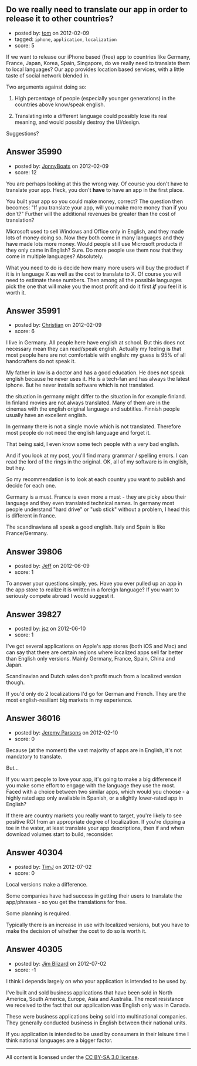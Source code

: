 ## Do we really need to translate our app in order to release it to other countries?

- posted by: [tom](https://stackexchange.com/users/-1/14815-tom) on 2012-02-09
- tagged: `iphone`, `application`, `localization`
- score: 5

If we want to release our iPhone based (free) app to countries like Germany, France, Japan, Korea, Spain, Singapore, do we really need to translate them to local languages? Our app provides location based services, with a little taste of social network blended in. 

Two arguments against doing so: 

1. High percentage of people (especially younger generations) in the countries above know/speak english.

2. Translating into a different language could possibly lose its real meaning, and would possibly destroy the UI/design.

Suggestions? 


## Answer 35990

- posted by: [JonnyBoats](https://stackexchange.com/users/-1/3100-jonnyboats) on 2012-02-09
- score: 12

You are perhaps looking at this the wrong way. Of course you don't have to translate your app. Heck, you don't **have** to have an app in the first place.

You built your app so you could make money, correct? The question then becomes: "If you translate your app, will you make more money than if you don't?" Further will the additional revenues be greater than the cost of translation?

Microsoft used to sell Windows and Office only in English, and they made lots of money doing so. Now they both come in many languages and they have made lots more money. Would people still use Microsoft products if they only came in English? Sure. Do more people use them now that they come in multiple languages? Absolutely.

What you need to do is decide how many more users will buy the product if it is in language X as well as the cost to translate to X. Of course you will need to estimate these numbers. Then among all the possible languages pick the one that will make you the most profit and do it first ***if*** you feel it is worth it.


## Answer 35991

- posted by: [Christian](https://stackexchange.com/users/-1/9952-christian) on 2012-02-09
- score: 6

I live in Germany. All people here have english at school. But this does not necessary mean they can read/speak english. Actually my feeling is that most people here are not comfortable with english: my guess is 95% of all handcrafters do not speak it.

My father in law is a doctor and has a good education. He does not speak english because he never uses it. He is a tech-fan and has always the latest iphone. But he never installs software which is not translated.

the situation in germany might differ to the situation in for example finland. In finland movies are not always translated. Many of them are in the cinemas with the english original language and subtitles. Finnish people usually have an excellent english.

In germany there is not a single movie which is not translated. Therefore most people do not need the english language and forget it.

That being said, I even know some tech people with a very bad english. 

And if you look at my post, you'll find many grammar / spelling errors. I can read the lord of the rings in the original. OK, all of my software is in english, but hey.

So my recommendation is to look at each country you want to publish and decide for each one.  

Germany is a must.
France is even more a must - they are picky abou their language and they even translated technical names. In germany most people understand "hard drive" or "usb stick" without a problem, I head this is different in france.

The scandinavians all speak a good english.
Italy and Spain is like France/Germany.




## Answer 39806

- posted by: [Jeff](https://stackexchange.com/users/-1/18323-jeff) on 2012-06-09
- score: 1

To answer your questions simply, yes.  Have you ever pulled up an app in the app store to realize it is written in a foreign language?  If you want to seriously compete abroad I would suggest it.


## Answer 39827

- posted by: [jsz](https://stackexchange.com/users/-1/13035-jsz) on 2012-06-10
- score: 1

I've got several applications on Apple's app stores (both iOS and Mac) and can say that there are certain regions where localized apps sell far better than English only versions. Mainly Germany, France, Spain, China and Japan. 

Scandinavian and Dutch sales don't profit much from a localized version though.

If you'd only do 2 localizations I'd go for German and French. They are the most english-resiliant big markets in my experience.


## Answer 36016

- posted by: [Jeremy Parsons](https://stackexchange.com/users/-1/4291-jeremy-parsons) on 2012-02-10
- score: 0

Because (at the moment) the vast majority of apps are in English, it's not mandatory to translate.

But...

If you want people to love your app, it's going to make a big difference if you make some effort to engage with the language they use the most. Faced with a choice between two similar apps, which would you choose - a highly rated app only available in Spanish, or a slightly lower-rated app in English?

If there are country markets you really want to target, you're likely to see positive ROI from an appropriate degree of localization. If you're dipping a toe in the water, at least translate your app descriptions, then if and when download volumes start to build, reconsider.


## Answer 40304

- posted by: [TimJ](https://stackexchange.com/users/-1/1172-timj) on 2012-07-02
- score: 0

Local versions make a difference.  

Some companies have had success in getting their users to translate the app/phrases - so you get the translations for free.

Some planning is required.

Typically there is an increase in use with localized versions, but you have to make the decision of whether the cost to do so is worth it.



## Answer 40305

- posted by: [Jim Blizard](https://stackexchange.com/users/-1/1309-jim-blizard) on 2012-07-02
- score: -1

I think i depends largely on who your application is intended to be used by.

I've built and sold business applications that have been sold in North America, South America, Europe, Asia and Australia. The most resistance we received to the fact that our application was English only was in Canada. 

These were business applications being sold into multinational companies. They generally conducted business in English between their national units. 

If you application is intended to be used by consumers in their leisure time I think national languages are a bigger factor.



---

All content is licensed under the [CC BY-SA 3.0 license](https://creativecommons.org/licenses/by-sa/3.0/).
